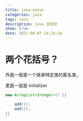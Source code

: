 ```yaml
---
title: java-notes
categories: java
tags: java
description: java 豆知识
show: true
date: 2021-09-07 14:14:24
---
```

# 两个花括号？

外面一层是一个继承特定类的匿名类，

里面一层是 initializer

```java
new ArrayList<Integer>() {{

    add(1);
    add(2);
}}
```
